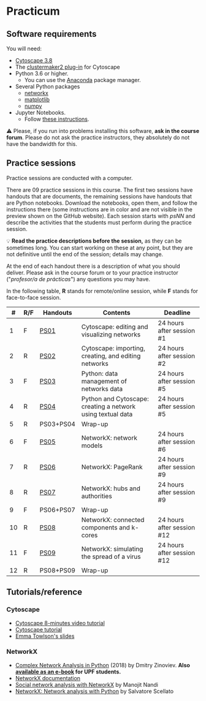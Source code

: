 # Practicum

## Software requirements

You will need:

* [Cytoscape 3.8](https://cytoscape.org/download.html)
* The [clustermaker2 plug-in](https://apps.cytoscape.org/apps/clustermaker2) for Cytoscape
* Python 3.6 or higher.
   * You can use the [Anaconda](https://www.anaconda.com/products/individual) package manager.
* Several Python packages
   * [networkx](https://networkx.github.io/)
   * [matplotlib](https://matplotlib.org/)
   * [numpy](https://numpy.org/)
* Jupyter Notebooks.
   * Follow [these instructions](https://jupyter.org/install.html).

:warning: Please, if you run into problems installing this software, **ask in the course forum**. Please do not ask the practice instructors, they absolutely do not have the bandwidth for this.

## Practice sessions

Practice sessions are conducted with a computer.

There are 09 practice sessions in this course. The first two sessions have handouts that are documents, the remaining sessions have handouts that are Python notebooks. Download the notebooks, open them, and follow the instructions there (some instructions are in color and are not visible in the preview shown on the GitHub website). Each session starts with *psNN* and describe the activities that the students must perform during the practice session.

:bulb: **Read the practice descriptions before the session,** as they can be sometimes long. You can start working on these at any point, but they are not definitive until the end of the session; details may change.

At the end of each handout there is a description of what you should deliver. Please ask in the course forum or to your practice instructor ("*profesor/a de prácticas*") any questions you may have.

In the following table, **R** stands for remote/online session, while **F** stands for face-to-face session.

| # | R/F | Handouts                                    | Contents | Deadline |
|---|---|-----------------------------------------------|----------|-----------|
| 1 | F | [PS01](ps01_cytoscape_basics.md)              | Cytoscape: editing and visualizing networks | 24 hours after session #1 |
| 2 | R | [PS02](ps02_cytoscape_advanced.md)            | Cytoscape: importing, creating, and editing networks | 24 hours after session #2 |
| 3 | F | [PS03](ps03_management_networks_data.ipynb)   | Python: data management of networks data | 24 hours after session #5 |
| 4 | R | [PS04](ps04_networks_from_text.ipynb)         | Python and Cytoscape: creating a network using textual data | 24 hours after session #5 |
| 5 | R | PS03+PS04                                     | Wrap-up |
| 6 | F | [PS05](ps05_network_models.ipynb)             | NetworkX: network models | 24 hours after session #6 |
| 7 | R | [PS06](ps06_pagerank.ipynb)                   | NetworkX: PageRank | 24 hours after session #9 |
| 8 | R | [PS07](ps07_hubs_and_authorities.ipynb)          | NetworkX: hubs and authorities | 24 hours after session #9 |
| 9 | F | PS06+PS07                                     | Wrap-up |
| 10 | R | [PS08](ps08_components_k_cores.ipynb)        | NetworkX: connected components and k-cores | 24 hours after session #12 |
| 11 | F | [PS09](ps09_viral_propagation.ipynb)         | NetworkX: simulating the spread of a virus | 24 hours after session #12 |
| 12 | R | PS08+PS09                                    | Wrap-up |

## Tutorials/reference

### Cytoscape

* [Cytoscape 8-minutes video tutorial](https://www.youtube.com/watch?v=iGpxX0Kd4Z0&list=PLFQS98nmv__wFmmSDePx9FtQ2TFRS6wdR)
* [Cytoscape tutorial](https://github.com/cytoscape/cytoscape-tutorials/wiki)
* [Emma Towlson's slides](https://www.dropbox.com/s/37zleq3ynw6e0n6/Cytoscape_2017.pdf?dl=0)

### NetworkX

* [Complex Network Analysis in Python](https://www.amazon.com/gp/product/1680502697/) (2018) by Dmitry Zinoviev. **Also [available as an e-book](https://upfinder.upf.edu/iii/encore/record/C__Rb1557007?lang=cat) for UPF students.**
* [NetworkX documentation](https://networkx.github.io/)
* [Social network analysis with NetworkX](https://blog.dominodatalab.com/social-network-analysis-with-networkx/) by Manojit Nandi
* [NetworkX: Network analysis with Python](https://www.cl.cam.ac.uk/~cm542/teaching/2010/stna-pdfs/stna-lecture8.pdf) by Salvatore Scellato
